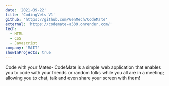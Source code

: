 ```yaml
---
date: '2021-09-22'
title: 'CodingVets V1'
github: 'https://github.com/GenMech/CodeMate'
external: 'https://codemate-a539.onrender.com/'
tech:
  - HTML
  - CSS
  - Javascript
company: 'MAIT'
showInProjects: true
---
```


Code with your Mates- CodeMate is a simple web application that enables you to code with your friends or random folks while you all are in a meeting; allowing you to chat, talk and even share your screen with them!
